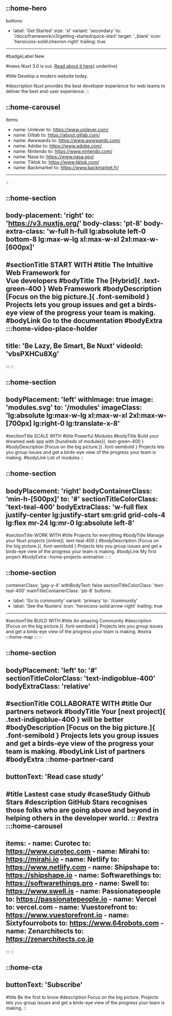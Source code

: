 ::home-hero
---
buttons:
  - label: 'Get Started'
    size: 'xl'
    variant: 'secondary'
    to: '/docs/framework/v3/getting-started/quick-start'
    target: '_blank'
    icon: 'heroicons-solid:chevron-right'
    trailing: true
---

#badgeLabel
New

#news
Nuxt 3.0 is out. [Read about it here](https://v3.nuxtjs.org/){.underline}

#title
Develop a modern website today.

#description
Nuxt provides the best developer experience for web teams to deliver the best end-user experience.
::

::home-carousel
---
items:
  - name: Unilever
    to: https://www.unilever.com/
  - name: Gitlab
    to: https://about.gitlab.com/
  - name: Awwwards
    to: https://www.awwwards.com/
  - name: Adobe
    to: https://www.adobe.com/
  - name: Nintendo
    to: https://www.nintendo.com/
  - name: Nasa
    to: https://www.nasa.gov/
  - name: Tiktok
    to: https://www.tiktok.com/
  - name: Backmarket
    to: https://www.backmarket.fr/
---
::

::home-section
---
body-placement: 'right'
to: 'https://v3.nuxtjs.org/'
body-class: 'pt-8'
body-extra-class: 'w-full h-full lg:absolute left-0 bottom-8 lg:max-w-lg xl:max-w-xl 2xl:max-w-[600px]'
---
#sectionTitle
START WITH
#title
<span id="smooth">The Intuitive Web Framework for</br> Vue developers</span>
#bodyTitle
The [Hybrid]{ .text-green-400 } Web Framework
#bodyDescription
[Focus on the big picture.]{ .font-semibold } Projects lets you group issues and get a birds-eye view of the progress your team is making.
#bodyLink
Go to the documentation
#bodyExtra
  :::home-video-place-holder
  ---
  title: 'Be Lazy, Be Smart, Be Nuxt'
  videoId: 'vbsPXHCu8Xg'
  ---
  :::
::

::home-section
---
bodyPlacement: 'left'
withImage: true
image: 'modules.svg'
to: '/modules'
imageClass: 'lg:absolute lg:max-w-lg xl:max-w-xl 2xl:max-w-[700px] lg:right-0 lg:translate-x-8'
---
#sectionTitle
SCALE WITH
#title
Powerful Modules
#bodyTitle
Build your dreamed web app with [hundreds of modules]{ .text-green-400 }
#bodyDescription
[Focus on the big picture.]{ .font-semibold } Projects lets you group issues and get a birds-eye view of the progress your team is making.
#bodyLink
List of modules
::

::home-section
---
bodyPlacement: 'right'
bodyContainerClass: 'min-h-[500px]'
to: '#'
sectionTitleColorClass: 'text-teal-400'
bodyExtraClass: 'w-full flex justify-center lg:justify-start sm:grid grid-cols-4 lg:flex mr-24 lg:mr-0 lg:absolute left-8'
---
#sectionTitle
WORK WITH
#title
Projects for everything
#bodyTitle
Manage your Nuxt projects [online]{ .text-teal-400 }
#bodyDescription
[Focus on the big picture.]{ .font-semibold } Projects lets you group issues and get a birds-eye view of the progress your team is making.
#bodyLink
My first project
#bodyExtra
  ::home-projects-animation
  ::
::

::home-section
---
containerClass: 'gap-y-4'
withBodyText: false
sectionTitleColorClass: 'text-teal-400'
mainTitleContainerClass: 'pb-8'
buttons:
  - label: 'Go to community'
    variant: 'primary'
    to: '/community'
  - label: 'See the Nuxters'
    icon: 'heroicons-solid:arrow-right'
    trailing: true
---
#sectionTitle
BUILD WITH
#title
An amazing Community
#description
[Focus on the big picture.]{ .font-semibold } Projects lets you group issues and get a birds-eye view of the progress your team is making.
#extra
  :::home-map
  :::
::

::home-section
---
bodyPlacement: 'left'
to: '#'
sectionTitleColorClass: 'text-indigoblue-400'
bodyExtraClass: 'relative'
---
#sectionTitle
COLLABORATE WITH
#title
Our partners network
#bodyTitle
Your [next project]{ .text-indigoblue-400 } will be better
#bodyDescription
[Focus on the big picture.]{ .font-semibold } Projects lets you group issues and get a birds-eye view of the progress your team is making.
#bodyLink
List of partners
#bodyExtra
::home-partner-card
---
buttonText: 'Read case study'
---
#title
Lastest case study
#caseStudy
Github Stars
#description
GitHub Stars recognises those folks who are going above and beyond in helping others in the developer world.
::
#extra
  :::home-carousel
  ---
  items:
    - name: Curotec
      to: https://www.curotec.com
    - name: Mirahi
      to: https://mirahi.io
    - name: Netlify
      to: https://www.netlify.com
    - name: Shipshape
      to: https://shipshape.io
    - name: Softwarethings
      to: https://softwarethings.pro
    - name: Swell
      to: https://www.swell.is
    - name: Passionatepeople
      to: https://passionatepeople.io
    - name: Vercel
      to: vercel.com
    - name: Vuestorefront
      to: https://www.vuestorefront.io
    - name: Sixtyfourrobots
      to: https://www.64robots.com
    - name: Zenarchitects
      to: https://zenarchitects.co.jp
  ---
  :::
::

::home-cta
---
buttonText: 'Subscribe'
---
#title
Be the first to know
#description
Focus on the big picture. Projects lets you group issues and get a birds-eye view of the progress your team is making.
::
